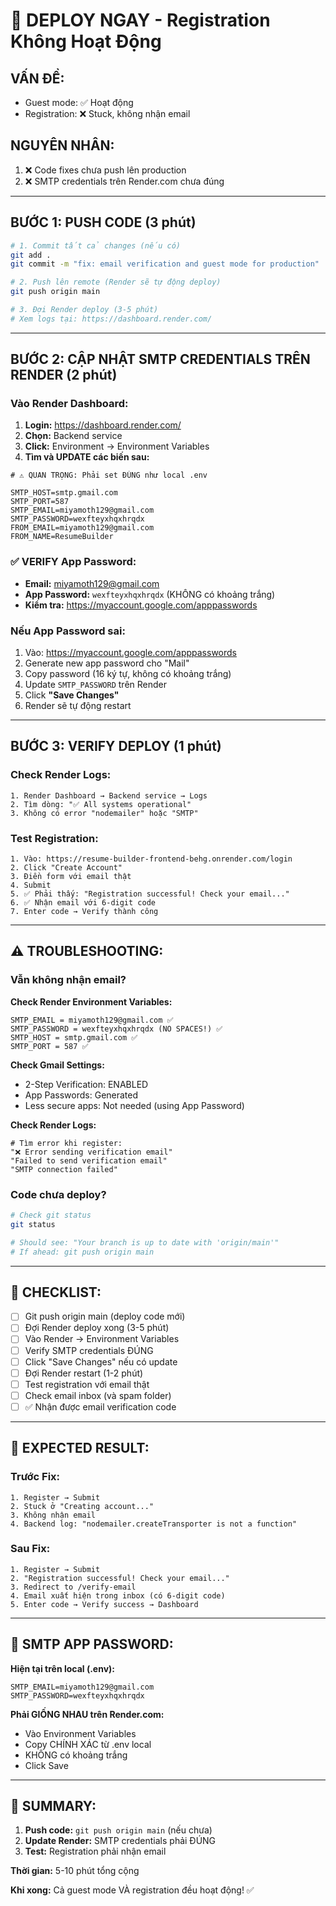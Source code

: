 # 🚨 DEPLOY NGAY - Registration Không Hoạt Động

## VẤN ĐỀ:
- Guest mode: ✅ Hoạt động
- Registration: ❌ Stuck, không nhận email

## NGUYÊN NHÂN:
1. ❌ Code fixes chưa push lên production
2. ❌ SMTP credentials trên Render.com chưa đúng

---

## BƯỚC 1: PUSH CODE (3 phút)

```bash
# 1. Commit tất cả changes (nếu có)
git add .
git commit -m "fix: email verification and guest mode for production"

# 2. Push lên remote (Render sẽ tự động deploy)
git push origin main

# 3. Đợi Render deploy (3-5 phút)
# Xem logs tại: https://dashboard.render.com/
```

---

## BƯỚC 2: CẬP NHẬT SMTP CREDENTIALS TRÊN RENDER (2 phút)

### Vào Render Dashboard:

1. **Login:** https://dashboard.render.com/
2. **Chọn:** Backend service
3. **Click:** Environment → Environment Variables
4. **Tìm và UPDATE các biến sau:**

```env
# ⚠️ QUAN TRỌNG: Phải set ĐÚNG như local .env

SMTP_HOST=smtp.gmail.com
SMTP_PORT=587
SMTP_EMAIL=miyamoth129@gmail.com
SMTP_PASSWORD=wexfteyxhqxhrqdx
FROM_EMAIL=miyamoth129@gmail.com
FROM_NAME=ResumeBuilder
```

### ✅ VERIFY App Password:

- **Email:** miyamoth129@gmail.com
- **App Password:** `wexfteyxhqxhrqdx` (KHÔNG có khoảng trắng)
- **Kiểm tra:** https://myaccount.google.com/apppasswords

### Nếu App Password sai:

1. Vào: https://myaccount.google.com/apppasswords
2. Generate new app password cho "Mail"
3. Copy password (16 ký tự, không có khoảng trắng)
4. Update `SMTP_PASSWORD` trên Render
5. Click **"Save Changes"**
6. Render sẽ tự động restart

---

## BƯỚC 3: VERIFY DEPLOY (1 phút)

### Check Render Logs:

```
1. Render Dashboard → Backend service → Logs
2. Tìm dòng: "✅ All systems operational"
3. Không có error "nodemailer" hoặc "SMTP"
```

### Test Registration:

```
1. Vào: https://resume-builder-frontend-behg.onrender.com/login
2. Click "Create Account"
3. Điền form với email thật
4. Submit
5. ✅ Phải thấy: "Registration successful! Check your email..."
6. ✅ Nhận email với 6-digit code
7. Enter code → Verify thành công
```

---

## ⚠️ TROUBLESHOOTING:

### Vẫn không nhận email?

**Check Render Environment Variables:**
```
SMTP_EMAIL = miyamoth129@gmail.com ✅
SMTP_PASSWORD = wexfteyxhqxhrqdx (NO SPACES!) ✅
SMTP_HOST = smtp.gmail.com ✅
SMTP_PORT = 587 ✅
```

**Check Gmail Settings:**
- 2-Step Verification: ENABLED
- App Passwords: Generated
- Less secure apps: Not needed (using App Password)

**Check Render Logs:**
```
# Tìm error khi register:
"❌ Error sending verification email"
"Failed to send verification email"
"SMTP connection failed"
```

### Code chưa deploy?

```bash
# Check git status
git status

# Should see: "Your branch is up to date with 'origin/main'"
# If ahead: git push origin main
```

---

## 📝 CHECKLIST:

- [ ] Git push origin main (deploy code mới)
- [ ] Đợi Render deploy xong (3-5 phút)
- [ ] Vào Render → Environment Variables
- [ ] Verify SMTP credentials ĐÚNG
- [ ] Click "Save Changes" nếu có update
- [ ] Đợi Render restart (1-2 phút)
- [ ] Test registration với email thật
- [ ] Check email inbox (và spam folder)
- [ ] ✅ Nhận được email verification code

---

## 🎯 EXPECTED RESULT:

### Trước Fix:
```
1. Register → Submit
2. Stuck ở "Creating account..."
3. Không nhận email
4. Backend log: "nodemailer.createTransporter is not a function"
```

### Sau Fix:
```
1. Register → Submit
2. "Registration successful! Check your email..."
3. Redirect to /verify-email
4. Email xuất hiện trong inbox (có 6-digit code)
5. Enter code → Verify success → Dashboard
```

---

## 📧 SMTP APP PASSWORD:

**Hiện tại trên local (.env):**
```
SMTP_EMAIL=miyamoth129@gmail.com
SMTP_PASSWORD=wexfteyxhqxhrqdx
```

**Phải GIỐNG NHAU trên Render.com:**
- Vào Environment Variables
- Copy CHÍNH XÁC từ .env local
- KHÔNG có khoảng trắng
- Click Save

---

## 🚀 SUMMARY:

1. **Push code:** `git push origin main` (nếu chưa)
2. **Update Render:** SMTP credentials phải ĐÚNG
3. **Test:** Registration phải nhận email

**Thời gian:** 5-10 phút tổng cộng

**Khi xong:** Cả guest mode VÀ registration đều hoạt động! ✅
